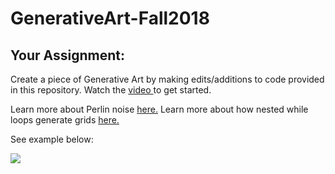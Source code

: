 # GenerativeArt-Fall2018

## Your Assignment:
Create a piece of Generative Art by making edits/additions to code provided in this repository. Watch the <a href="https://youtu.be/gdj1JsCUcOU">video </a> to get started.

Learn more about Perlin noise <a href="https://www.youtube.com/watch?v=8ZEMLCnn8v0">here.</a>
Learn more about how nested while loops generate grids <a href="https://youtu.be/zi0TCLDQERY"> here.</a>

See example below:

<img src="https://raw.githubusercontent.com/riverpointacademy/GenerativeArt-Fall2018/master/Grid.png"/> 

